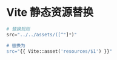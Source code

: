 # Vite 静态资源替换

```php
# 替换规则
src="../../assets/([^"]*)"

# 替换为
src="{{ Vite::asset('resources/$1') }}"
```
